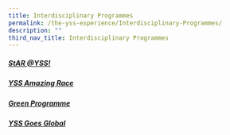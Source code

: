 ```yaml
---
title: Interdisciplinary Programmes
permalink: /the-yss-experience/Interdisciplinary-Programmes/
description: ""
third_nav_title: Interdisciplinary Programmes
---
```

##### [StAR @YSS!](/the-yss-experience/interdisciplinary-programmes/star/)

  

#####  [YSS Amazing Race](/the-yss-experience/interdisciplinary-programmes/amazingrace/)

  
##### [Green Programme](https://yishunsec-moe-edu-sg-admin.cwp.sg/the-yss-experience/interdisciplinary-programmes/green-programme)

  

##### [YSS Goes Global](https://yishunsec-moe-edu-sg-admin.cwp.sg/the-yss-experience/interdisciplinary-programmes/yss-goes-global)